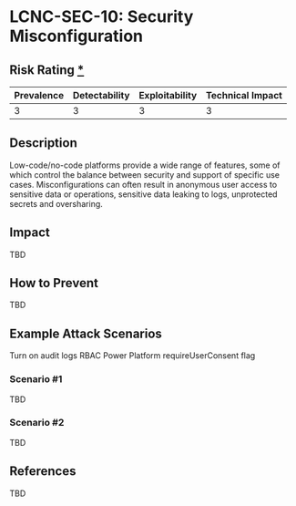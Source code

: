 # LCNC-SEC-10: Security Misconfiguration

## Risk Rating [*](https://owasp.org/www-project-top-ten/2017/Note_About_Risks)

| Prevalence | Detectability | Exploitability | Technical Impact |
| --- | --- | --- | --- |
| 3 | 3 | 3 | 3 |

## Description

Low-code/no-code platforms provide a wide range of features, some of which control the balance between security and support of specific use cases. 
Misconfigurations can often result in anonymous user access to sensitive data or operations, sensitive data leaking to logs, unprotected secrets and oversharing.

## Impact

TBD

## How to Prevent

TBD

## Example Attack Scenarios

Turn on audit logs
RBAC
Power Platform requireUserConsent flag

### Scenario #1

TBD

### Scenario #2

TBD

## References

TBD